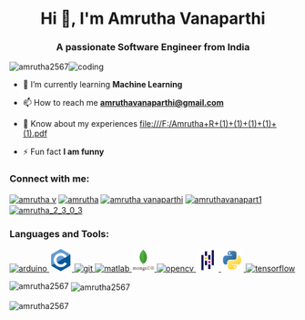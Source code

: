 <h1 align="center">Hi 👋, I'm Amrutha Vanaparthi</h1>
<h3 align="center">A passionate Software Engineer from India</h3>

<img align ="right" alt = "coding" width = "400" src="https://www.google.com/url?sa=i&url=https%3A%2F%2Farieljakubowski.medium.com%2Fi-passed-every-coding-challenge-at-flatiron-school-my-first-try-heres-how-23302a1bfe46&psig=AOvVaw2Vf-DxdCECf0LB0Yq7J-F_&ust=1665741115093000&source=images&cd=vfe&ved=0CAwQjRxqFwoTCNjq57f33PoCFQAAAAAdAAAAABAi"> 


<p align="left"> <img src="https://komarev.com/ghpvc/?username=amrutha2567&label=Profile%20views&color=0e75b6&style=flat" alt="amrutha2567" /> </p>

- 🌱 I’m currently learning **Machine Learning**

- 📫 How to reach me **amruthavanaparthi@gmail.com**

- 📄 Know about my experiences [file:///F:/Amrutha+R+(1)+(1)+(1)+(1)+(1).pdf](file:///F:/Amrutha+R+(1)+(1)+(1)+(1)+(1).pdf)

- ⚡ Fun fact **I am funny**

<h3 align="left">Connect with me:</h3>
<p align="left">
<a href="https://linkedin.com/in/amrutha v" target="blank"><img align="center" src="https://raw.githubusercontent.com/rahuldkjain/github-profile-readme-generator/master/src/images/icons/Social/linked-in-alt.svg" alt="amrutha v" height="30" width="40" /></a>
<a href="https://stackoverflow.com/users/amrutha" target="blank"><img align="center" src="https://raw.githubusercontent.com/rahuldkjain/github-profile-readme-generator/master/src/images/icons/Social/stack-overflow.svg" alt="amrutha" height="30" width="40" /></a>
<a href="https://kaggle.com/amrutha vanaparthi" target="blank"><img align="center" src="https://raw.githubusercontent.com/rahuldkjain/github-profile-readme-generator/master/src/images/icons/Social/kaggle.svg" alt="amrutha vanaparthi" height="30" width="40" /></a>
<a href="https://www.hackerrank.com/amruthavanapart1" target="blank"><img align="center" src="https://raw.githubusercontent.com/rahuldkjain/github-profile-readme-generator/master/src/images/icons/Social/hackerrank.svg" alt="amruthavanapart1" height="30" width="40" /></a>
<a href="https://www.leetcode.com/amrutha_2_3_0_3" target="blank"><img align="center" src="https://raw.githubusercontent.com/rahuldkjain/github-profile-readme-generator/master/src/images/icons/Social/leet-code.svg" alt="amrutha_2_3_0_3" height="30" width="40" /></a>
</p>

<h3 align="left">Languages and Tools:</h3>
<p align="left"> <a href="https://www.arduino.cc/" target="_blank" rel="noreferrer"> <img src="https://cdn.worldvectorlogo.com/logos/arduino-1.svg" alt="arduino" width="40" height="40"/> </a> <a href="https://www.cprogramming.com/" target="_blank" rel="noreferrer"> <img src="https://raw.githubusercontent.com/devicons/devicon/master/icons/c/c-original.svg" alt="c" width="40" height="40"/> </a> <a href="https://git-scm.com/" target="_blank" rel="noreferrer"> <img src="https://www.vectorlogo.zone/logos/git-scm/git-scm-icon.svg" alt="git" width="40" height="40"/> </a> <a href="https://www.mathworks.com/" target="_blank" rel="noreferrer"> <img src="https://upload.wikimedia.org/wikipedia/commons/2/21/Matlab_Logo.png" alt="matlab" width="40" height="40"/> </a> <a href="https://www.mongodb.com/" target="_blank" rel="noreferrer"> <img src="https://raw.githubusercontent.com/devicons/devicon/master/icons/mongodb/mongodb-original-wordmark.svg" alt="mongodb" width="40" height="40"/> </a> <a href="https://opencv.org/" target="_blank" rel="noreferrer"> <img src="https://www.vectorlogo.zone/logos/opencv/opencv-icon.svg" alt="opencv" width="40" height="40"/> </a> <a href="https://pandas.pydata.org/" target="_blank" rel="noreferrer"> <img src="https://raw.githubusercontent.com/devicons/devicon/2ae2a900d2f041da66e950e4d48052658d850630/icons/pandas/pandas-original.svg" alt="pandas" width="40" height="40"/> </a> <a href="https://www.python.org" target="_blank" rel="noreferrer"> <img src="https://raw.githubusercontent.com/devicons/devicon/master/icons/python/python-original.svg" alt="python" width="40" height="40"/> </a> <a href="https://www.tensorflow.org" target="_blank" rel="noreferrer"> <img src="https://www.vectorlogo.zone/logos/tensorflow/tensorflow-icon.svg" alt="tensorflow" width="40" height="40"/> </a> </p>

<p><img align="left" src="https://github-readme-stats.vercel.app/api/top-langs?username=amrutha2567&show_icons=true&locale=en&layout=compact" alt="amrutha2567" /></p>

<p>&nbsp;<img align="center" src="https://github-readme-stats.vercel.app/api?username=amrutha2567&show_icons=true&locale=en" alt="amrutha2567" /></p>

<p><img align="center" src="https://github-readme-streak-stats.herokuapp.com/?user=amrutha2567&" alt="amrutha2567" /></p>

